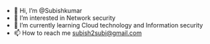 - 👋 Hi, I’m @Subishkumar
- 👀 I’m interested in Network security 
- 🌱 I’m currently learning Cloud technology and Information security 
- 📫 How to reach me subish2subi@gmail.com

<!---
Mr-Redone/Mr-Redone is a ✨ special ✨ repository because its `README.md` (this file) appears on your GitHub profile.
You can click the Preview link to take a look at your changes.
--->
